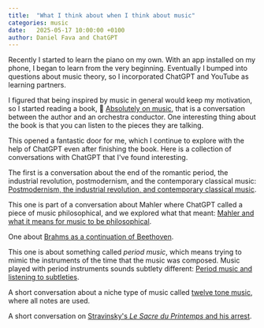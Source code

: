 ```yaml
---
title:  "What I think about when I think about music"
categories: music
date:   2025-05-17 10:00:00 +0100
author: Daniel Fava and ChatGPT
---
```


Recently I started to learn the piano on my own.
With an app installed on my phone, I began to learn from the very beginning.
Eventually I bumped into questions about music theory, so I incorporated ChatGPT and YouTube as learning partners.


I figured that being inspired by music in general would keep my motivation,
so I started reading a book,
:book: [Absolutely on music](https://en.wikipedia.org/wiki/Absolutely_on_Music),
that is a conversation between the author and an orchestra conductor.
One interesting thing about the book is that you can listen to the pieces they are talking.


This opened a fantastic door for me, which I continue to explore with the help of ChatGPT even after finishing the book.
Here is a collection of conversations with ChatGPT that I've found interesting.

<!--more-->

The first is a conversation about the end of the romantic period, the industrial revolution, postmodernism, and the contemporary classical music: [Postmodernism, the industrial revolution, and contemporary classical music](/music/postmodernism.html).

This one is part of a conversation about Mahler where ChatGPT called a piece of music philosophical, and we explored what that meant:
[Mahler and what it means for music to be philosophical](/music/marhler_philosophical_music.html).

One about [Brahms as a continuation of Beethoven](/music/brahsm_and_beethoven.html).

This one is about something called _period music_, which means trying to mimic the instruments of the time that the music was composed.  Music played with period instruments sounds subtlety different: [Period music and listening to subtleties](/music/period_music.html).

A short conversation about a niche type of music called [twelve tone music](/music/twelve_tone.html), where all notes are used.

A short conversation on [Stravinsky's _Le Sacre du Printemps_ and his arrest](/music/stravinsky.html).

